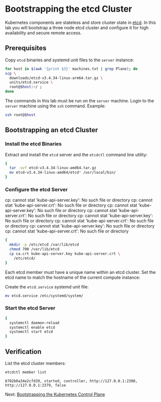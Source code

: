 # Bootstrapping the etcd Cluster

Kubernetes components are stateless and store cluster state in [etcd](https://github.com/etcd-io/etcd). In this lab you will bootstrap a three node etcd cluster and configure it for high availability and secure remote access.

## Prerequisites

Copy `etcd` binaries and systemd unit files to the `server` instance:

```bash
for host in $(awk '{print $3}' machines.txt | grep Plane); do
scp \
  downloads/etcd-v3.4.34-linux-arm64.tar.gz \
  units/etcd.service \
  root@$host:~/ ;
done
```







The commands in this lab must be run on the `server` machine. Login to the `server` machine using the `ssh` command. Example:

```bash
ssh root@$host
```

## Bootstrapping an etcd Cluster

### Install the etcd Binaries

Extract and install the `etcd` server and the `etcdctl` command line utility:

```bash
{
  tar -xvf etcd-v3.4.34-linux-amd64.tar.gz
  mv etcd-v3.4.34-linux-amd64/etcd* /usr/local/bin/
}
```

### Configure the etcd Server



cp: cannot stat 'kube-api-server.key': No such file or directory
cp: cannot stat 'kube-api-server.crt': No such file or directory
cp: cannot stat 'kube-api-server.key': No such file or directory
cp: cannot stat 'kube-api-server.crt': No such file or directory
cp: cannot stat 'kube-api-server.key': No such file or directory
cp: cannot stat 'kube-api-server.crt': No such file or directory
cp: cannot stat 'kube-api-server.key': No such file or directory
cp: cannot stat 'kube-api-server.crt': No such file or directory



```bash
{
  mkdir -p /etc/etcd /var/lib/etcd
  chmod 700 /var/lib/etcd
  cp ca.crt kube-api-server.key kube-api-server.crt \
    /etc/etcd/
}
```

Each etcd member must have a unique name within an etcd cluster. Set the etcd name to match the hostname of the current compute instance:

Create the `etcd.service` systemd unit file:

```bash
mv etcd.service /etc/systemd/system/
```

### Start the etcd Server

```bash
{
  systemctl daemon-reload
  systemctl enable etcd
  systemctl start etcd
}
```

## Verification

List the etcd cluster members:

```bash
etcdctl member list
```

```text
6702b0a34e2cfd39, started, controller, http://127.0.0.1:2380, http://127.0.0.1:2379, false
```

Next: [Bootstrapping the Kubernetes Control Plane](08-bootstrapping-kubernetes-controllers.md)
